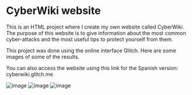 # CyberWiki website

This is an HTML project where I create my own website called CyberWiki. The purpose of this website is to give information about the most common cyber-attacks and the most useful tips to protect yourself from them.

This project was done using the online interface Glitch. Here are some images of some of the results.

You can also access the website using this link for the Spanish version: cyberwiki.glitch.me

![image](https://user-images.githubusercontent.com/101092127/176998308-ae53a7d8-e253-4a09-950f-b76535e9002c.png) 
![image](https://user-images.githubusercontent.com/101092127/176998400-dbbda7af-2543-4bd5-aa7e-3fe78b7bf3be.png)
![image](https://user-images.githubusercontent.com/101092127/176998437-4b391228-b311-458e-8934-ab5e613116f4.png)

